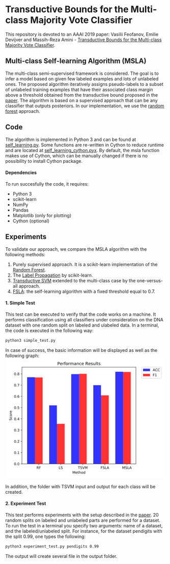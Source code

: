 # Transductive Bounds for the Multi-class Majority Vote Classifier
This repository is devoted to an AAAI 2019 paper:
Vasilii Feofanov, Emilie Devijver and Massih-Reza Amini - [Transductive Bounds for the Multi-class Majority Vote Classifier](https://www.aaai.org/Papers/AAAI/2019/AAAI-FeofanovV.5570.pdf).

## Multi-class Self-learning Algorithm (MSLA)
The multi-class semi-supervised framework is considered. The goal is to infer a model based on given few labeled examples and lots of unlabeled ones. The proposed algorithm iteratively assigns pseudo-labels to a subset of unlabeled training examples that have their associated class margin above a threshold obtained from the transductive bound proposed in the [paper](https://www.aaai.org/Papers/AAAI/2019/AAAI-FeofanovV.5570.pdf). The algorithm is based on a supervised approach that can be any classifier that outputs posteriors. In our implementation, we use the [random forest](https://www.stat.berkeley.edu/~breiman/randomforest2001.pdf) approach. 

## Code
The algorithm is implemented in Python 3 and can be found at [self_learning.py](https://github.com/vfeofanov/trans-bounds-maj-vote/blob/master/self_learning.py). Some functions are re-written in Cython to reduce runtime and are located at [self_learning_cython.pyx](https://github.com/vfeofanov/trans-bounds-maj-vote/blob/master/self_learning_cython.pyx). By default, the msla function makes use of Cython, which can be manually changed if there is no possibility to install Cython package.

#### Dependencies

To run succesfully the code, it requires:

* Python 3
* scikit-learn
* NumPy
* Pandas
* Matplotlib (only for plotting)
* Cython (optional)

## Experiments
To validate our approach, we compare the MSLA algorithm with the following methods:
1. Purely supervised approach. It is a scikit-learn implementation of the [Random Forest](https://scikit-learn.org/stable/modules/generated/sklearn.ensemble.RandomForestClassifier.html).
2. The [Label Propagation](https://scikit-learn.org/dev/modules/generated/sklearn.semi_supervised.LabelPropagation.html#sklearn.semi_supervised.LabelPropagation) by scikit-learn.
3. [Transductive SVM](http://svmlight.joachims.org) extended to the multi-class case by the one-versus-all approach.
4. [FSLA](https://github.com/vfeofanov/trans-bounds-maj-vote/blob/master/self_learning.py): the self-learning algorithm with a fixed threshold equal to 0.7.

#### 1. Simple Test
This test can be executed to verify that the code works on a machine. It performs classification using all classifiers under consideration on the DNA dataset with one random split on labeled and ulabeled data. In a terminal, the code is executed in the following way:
```bash
python3 simple_test.py
```
In case of success, the basic information will be displayed as well as the following graph:
<img src="https://github.com/vfeofanov/trans-bounds-maj-vote/blob/master/plots/performance_plot.jpg" alt="The performance results of the simple test" width="700"/>

In addition, the folder with TSVM input and output for each class will be created. 

#### 2. Experiment Test
This test performs experiments with the setup described in the [paper](https://www.aaai.org/Papers/AAAI/2019/AAAI-FeofanovV.5570.pdf). 20 random splits on labeled and unlabeled parts are performed for a dataset. To run the test in a terminal you specify two arguments: name of a dataset, and the labeled/unlabeled split. For instance, for the dataset pendigits with the split 0.99, one types the following: 
```bash
python3 experiment_test.py pendigits 0.99
```
The output will create several file in the output folder.
